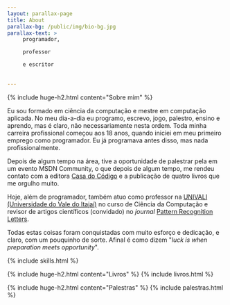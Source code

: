 ```yaml
---
layout: parallax-page
title: About
parallax-bg: /public/img/bio-bg.jpg
parallax-text: >
     programador,

     professor

     e escritor
     
     
---
```


{% include huge-h2.html content="Sobre mim" %} 

Eu sou formado em ciência da computação e mestre em computação aplicada. No meu dia-a-dia eu programo, escrevo, jogo, palestro, ensino e aprendo, mas é claro, não necessariamente nesta ordem.
Toda minha carreira profissional começou aos 18 anos, quando iniciei em meu primeiro emprego como programador. Eu já programava antes disso, mas nada profissionalmente.

Depois de algum tempo na área, tive a oportunidade de palestrar pela em um evento MSDN Community, o que depois de algum tempo, me rendeu contato com a editora [Casa do Código](https://www.casadocodigo.com.br/) e a publicação de quatro livros que me orgulho muito.

Hoje, além de programador, também atuo como professor na [UNIVALI (Universidade do Vale do Itajaí)](https://www.univali.br) no curso de Ciência da Computação e revisor de artigos científicos (convidado) no *journal* [Pattern Recognition Letters](https://www.journals.elsevier.com/pattern-recognition-letters/).

Todas estas coisas foram conquistadas com muito esforço e dedicação, e claro, com um pouquinho de sorte. Afinal é como dizem "*luck is when preparation meets opportunity*".

{% include skills.html %}

{% include huge-h2.html content="Livros" %} 
{% include livros.html %}

{% include huge-h2.html content="Palestras" %} 
{% include palestras.html %}